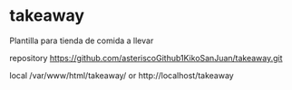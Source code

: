 # takeaway
Plantilla para tienda de comida a llevar

repository
https://github.com/asteriscoGithub1KikoSanJuan/takeaway.git

local
/var/www/html/takeaway/    or     http://localhost/takeaway
